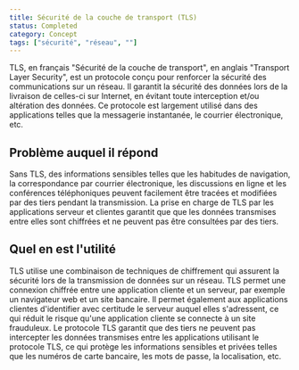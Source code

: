 ```yaml
---
title: Sécurité de la couche de transport (TLS)
status: Completed
category: Concept
tags: ["sécurité", "réseau", ""]
---
```


TLS, en français "Sécurité de la couche de transport", en anglais "Transport Layer Security", est un protocole conçu pour renforcer la sécurité des communications sur un réseau. 
Il garantit la sécurité des données lors de la livraison de celles-ci sur Internet, 
en évitant toute interception et/ou altération des données. 
Ce protocole est largement utilisé dans des applications telles que la messagerie instantanée, le courrier électronique, etc.

## Problème auquel il répond

Sans TLS, des informations sensibles telles que les habitudes de navigation, la correspondance par courrier électronique, les discussions en ligne et les conférences téléphoniques peuvent facilement être tracées et modifiées par des tiers pendant la transmission. 
La prise en charge de TLS par les applications serveur et clientes garantit que 
que les données transmises entre elles sont chiffrées et ne peuvent pas être consultées par des tiers.


## Quel en est l'utilité

TLS utilise une combinaison de techniques de chiffrement qui assurent la sécurité lors de la transmission de données sur un réseau. 
TLS permet une connexion chiffrée entre une application cliente et un serveur, par exemple un navigateur web et un site bancaire. 
Il permet également aux applications clientes d'identifier avec certitude le serveur auquel elles s'adressent, 
ce qui réduit le risque qu'une application cliente se connecte à un site frauduleux. 
Le protocole TLS garantit que des tiers ne peuvent pas intercepter les données transmises entre les applications utilisant le protocole TLS, 
ce qui protège les informations sensibles et privées telles que les numéros de carte bancaire, les mots de passe, la localisation, etc.
